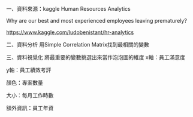 一、資料來源：kaggle
Human Resources Analytics 

Why are our best and most experienced employees leaving prematurely?

https://www.kaggle.com/ludobenistant/hr-analytics


二、資料分析
用Simple Correlation Matrix找到最相關的變數


三、資料視覺化
將最重要的變數挑選出來當作泡泡圖的維度
x軸：員工滿意度

y軸：員工績效考評

顏色：專案數量

大小：每月工作時數

額外資訊：員工年資

